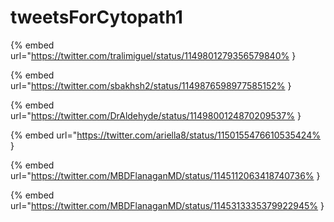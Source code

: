 # tweetsForCytopath1

{% embed url="https://twitter.com/tralimiguel/status/1149801279356579840% }

{% embed url="https://twitter.com/sbakhsh2/status/1149876598977585152% }

{% embed url="https://twitter.com/DrAldehyde/status/1149800124870209537% }

{% embed url="https://twitter.com/ariella8/status/1150155476610535424% }

{% embed url="https://twitter.com/MBDFlanaganMD/status/1145112063418740736% }

{% embed url="https://twitter.com/MBDFlanaganMD/status/1145313335379922945% }

